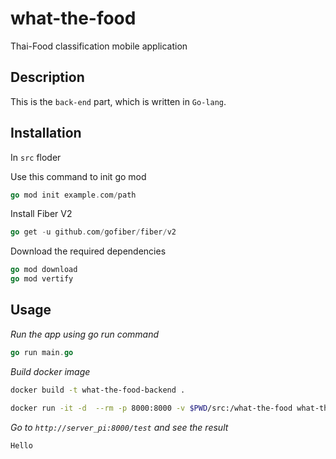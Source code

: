 # what-the-food

Thai-Food classification mobile application

## Description

This is the `back-end` part, which is written in `Go-lang`.

## Installation

In `src` floder

Use this command to init go mod

```go
go mod init example.com/path
```

Install Fiber V2

```go
go get -u github.com/gofiber/fiber/v2
```

Download the required dependencies

```go
go mod download
go mod vertify
```

## Usage

_Run the app using go run command_

```go
go run main.go
```

_Build docker image_

```bash
docker build -t what-the-food-backend .
```

```bash
docker run -it -d  --rm -p 8000:8000 -v $PWD/src:/what-the-food what-the-food-backend
```

_Go to `http://server_pi:8000/test` and see the result_

```text
Hello
```
